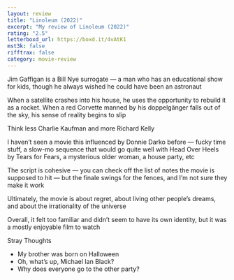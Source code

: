 ```yaml
---
layout: review
title: "Linoleum (2022)"
excerpt: "My review of Linoleum (2022)"
rating: "2.5"
letterboxd_url: https://boxd.it/4vAtK1
mst3k: false
rifftrax: false
category: movie-review
---
```


Jim Gaffigan is a Bill Nye surrogate — a man who has an educational show for kids, though he always wished he could have been an astronaut

When a satellite crashes into his house, he uses the opportunity to rebuild it as a rocket. When a red Corvette manned by his doppelgänger falls out of the sky, his sense of reality begins to slip

Think less Charlie Kaufman and more Richard Kelly

I haven’t seen a movie this influenced by Donnie Darko before — fucky time stuff, a slow-mo sequence that would go quite well with Head Over Heels by Tears for Fears, a mysterious older woman, a house party, etc

The script is cohesive — you can check off the list of notes the movie is supposed to hit — but the finale swings for the fences, and I’m not sure they make it work

Ultimately, the movie is about regret, about living other people’s dreams, and about the irrationality of the universe

Overall, it felt too familiar and didn’t seem to have its own identity, but it was a mostly enjoyable film to watch

Stray Thoughts

- My brother was born on Halloween
- Oh, what’s up, Michael Ian Black?
- Why does everyone go to the other party?
